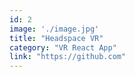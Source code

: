 ```yaml
---
id: 2
image: './image.jpg'
title: "Headspace VR"
category: "VR React App"
link: "https://github.com"
---
```

